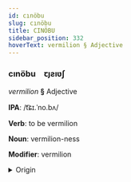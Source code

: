 ```yaml
---
id: cınöbu
slug: cınöbu
title: CINÖBU
sidebar_position: 332
hoverText: vermilion § Adjective
---
```


### cınöbu&emsp;<span kind="abugida">ꞇȷƨıʋʃ</span>

*vermilion* **§** Adjective

**IPA**: /t͡ɕɪ.ˈno.bʌ/

**Verb**: to be vermilion

**Noun**: vermilion-ness

**Modifier**: vermilion

<details>
    <summary>Origin</summary>
    German Zinnober /tsɪˈnoːbɐ/<br/>
    <em>Germanic Language Family</em>
</details>